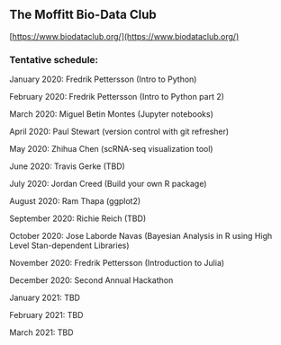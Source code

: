 ## The Moffitt Bio-Data Club
[https://www.biodataclub.org/](https://www.biodataclub.org/)

### Tentative schedule:
January 2020: Fredrik Pettersson (Intro to Python)

February 2020: Fredrik Pettersson (Intro to Python part 2)

March 2020: Miguel Betin Montes (Jupyter notebooks)

April 2020: Paul Stewart (version control with git refresher)

May 2020: Zhihua Chen (scRNA-seq visualization tool)

June 2020: Travis Gerke (TBD)

July 2020: Jordan Creed (Build your own R package)

August 2020: Ram Thapa (ggplot2)

September 2020: Richie Reich (TBD)

October 2020: Jose Laborde Navas (Bayesian Analysis in R using High Level Stan-dependent Libraries)

November 2020: Fredrik Pettersson (Introduction to Julia)

December 2020: Second Annual Hackathon

January 2021: TBD

February 2021: TBD

March 2021: TBD
